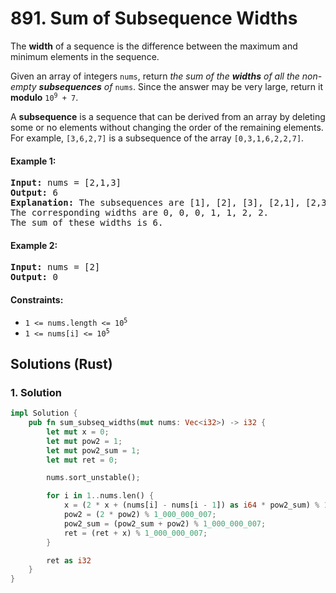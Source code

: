 # 891. Sum of Subsequence Widths
The **width** of a sequence is the difference between the maximum and minimum elements in the sequence.

Given an array of integers `nums`, return *the sum of the **widths** of all the non-empty **subsequences** of* `nums`. Since the answer may be very large, return it **modulo** <code>10<sup>9</sup> + 7</code>.

A **subsequence** is a sequence that can be derived from an array by deleting some or no elements without changing the order of the remaining elements. For example, `[3,6,2,7]` is a subsequence of the array `[0,3,1,6,2,2,7]`.

#### Example 1:
<pre>
<strong>Input:</strong> nums = [2,1,3]
<strong>Output:</strong> 6
<strong>Explanation:</strong> The subsequences are [1], [2], [3], [2,1], [2,3], [1,3], [2,1,3].
The corresponding widths are 0, 0, 0, 1, 1, 2, 2.
The sum of these widths is 6.
</pre>

#### Example 2:
<pre>
<strong>Input:</strong> nums = [2]
<strong>Output:</strong> 0
</pre>

#### Constraints:
* <code>1 <= nums.length <= 10<sup>5</sup></code>
* <code>1 <= nums[i] <= 10<sup>5</sup></code>

## Solutions (Rust)

### 1. Solution
```Rust
impl Solution {
    pub fn sum_subseq_widths(mut nums: Vec<i32>) -> i32 {
        let mut x = 0;
        let mut pow2 = 1;
        let mut pow2_sum = 1;
        let mut ret = 0;

        nums.sort_unstable();

        for i in 1..nums.len() {
            x = (2 * x + (nums[i] - nums[i - 1]) as i64 * pow2_sum) % 1_000_000_007;
            pow2 = (2 * pow2) % 1_000_000_007;
            pow2_sum = (pow2_sum + pow2) % 1_000_000_007;
            ret = (ret + x) % 1_000_000_007;
        }

        ret as i32
    }
}
```
